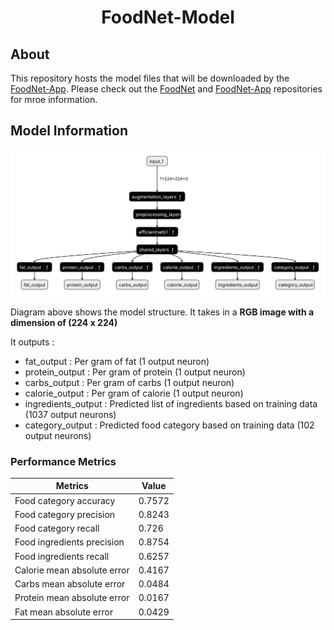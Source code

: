 <h1 align="center">FoodNet-Model</h1>

## About

This repository hosts the model files that will be downloaded by the [FoodNet-App](https://github.com/Cheng-K/FoodNet-App). Please check out the [FoodNet](https://github.com/Cheng-K/FoodNet) and [FoodNet-App](https://github.com/Cheng-K/FoodNet-App) repositories for mroe information.

## Model Information

![Model Diagram](Flat-Model-Overview.svg)

Diagram above shows the model structure. It takes in a **RGB image with a dimension of (224 x 224)**

It outputs :

- fat_output : Per gram of fat (1 output neuron)
- protein_output : Per gram of protein (1 output neuron)
- carbs_output : Per gram of carbs (1 output neuron)
- calorie_output : Per gram of calorie (1 output neuron)
- ingredients_output : Predicted list of ingredients based on training data (1037 output neurons)
- category_output : Predicted food category based on training data (102 output neurons)

### Performance Metrics

| Metrics                     | Value  |
| --------------------------- | ------ |
| Food category accuracy      | 0.7572 |
| Food category precision     | 0.8243 |
| Food category recall        | 0.726  |
| Food ingredients precision  | 0.8754 |
| Food ingredients recall     | 0.6257 |
| Calorie mean absolute error | 0.4167 |
| Carbs mean absolute error   | 0.0484 |
| Protein mean absolute error | 0.0167 |
| Fat mean absolute error     | 0.0429 |
